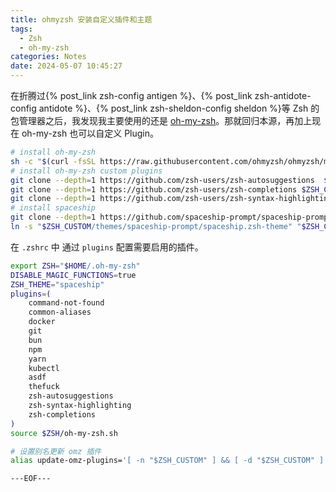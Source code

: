 ```yaml
---
title: ohmyzsh 安装自定义插件和主题
tags:
  - Zsh
  - oh-my-zsh
categories: Notes
date: 2024-05-07 10:45:27
---
```


在折腾过{% post_link zsh-config antigen %}、{% post_link zsh-antidote-config antidote %}、{% post_link zsh-sheldon-config sheldon %}等 Zsh 的包管理器之后，我发现我主要使用的还是 [oh-my-zsh](https://github.com/ohmyzsh/ohmyzsh)。那就回归本源，再加上现在 oh-my-zsh 也可以自定义 Plugin。

```bash
# install oh-my-zsh
sh -c "$(curl -fsSL https://raw.githubusercontent.com/ohmyzsh/ohmyzsh/master/tools/install.sh)"
# install oh-my-zsh custom plugins
git clone --depth=1 https://github.com/zsh-users/zsh-autosuggestions  $ZSH_CUSTOM/plugins/zsh-autosuggestions
git clone --depth=1 https://github.com/zsh-users/zsh-completions $ZSH_CUSTOM/plugins/zsh-completions
git clone --depth=1 https://github.com/zsh-users/zsh-syntax-highlighting $ZSH_CUSTOM/plugins/zsh-syntax-highlighting
# install spaceship
git clone --depth=1 https://github.com/spaceship-prompt/spaceship-prompt.git $ZSH_CUSTOM/themes/spaceship-prompt
ln -s "$ZSH_CUSTOM/themes/spaceship-prompt/spaceship.zsh-theme" "$ZSH_CUSTOM/themes/spaceship.zsh-theme"
```

在 `.zshrc` 中 通过 `plugins` 配置需要启用的插件。

```bash
export ZSH="$HOME/.oh-my-zsh"
DISABLE_MAGIC_FUNCTIONS=true
ZSH_THEME="spaceship"
plugins=(
    command-not-found
    common-aliases
    docker
    git
    bun
    npm
    yarn
    kubectl
    asdf
    thefuck
    zsh-autosuggestions
    zsh-syntax-highlighting
    zsh-completions
)
source $ZSH/oh-my-zsh.sh
```

```bash
# 设置别名更新 omz 插件
alias update-omz-plugins='[ -n "$ZSH_CUSTOM" ] && [ -d "$ZSH_CUSTOM" ] && find "$ZSH_CUSTOM" -type d -name ".git" -exec sh -c "cd \"{}\"/../ && echo Updating {} && git pull --rebase" \;'
```

```---EOF---```

